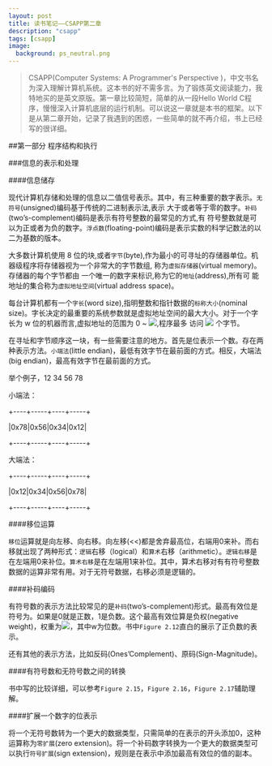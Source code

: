 ```yaml
---
layout: post
title: 读书笔记——CSAPP第二章
description: "csapp"
tags: [csapp]
image:
  background: ps_neutral.png
---
```


> CSAPP(Computer Systems: A Programmer's Perspective )，中文书名为深入理解计算机系统。这本书的好不需多言。为了锻炼英文阅读能力，我特地买的是英文原版。第一章比较简短，简单的从一段Hello World C程序，慢慢深入计算机底层的运行机制。可以说这一章就是本书的框架。以下是从第二章开始，记录了我遇到的困惑，一些简单的就不再介绍，书上已经写的很详细。

##第一部分 程序结构和执行

###信息的表示和处理

####信息储存

现代计算机存储和处理的信息以二值信号表示。其中，有三种重要的数字表示。`无符号`(unsigned)编码基于传统的二进制表示法,表示 大于或者等于零的数字。`补码`(two’s-complement)编码是表示有符号整数的最常见的方式,有 符号整数就是可以为正或者为负的数字。`浮点数`(floating-point)编码是表示实数的科学记数法的以二为基数的版本。

大多数计算机使用 8 位的块,或者`字节`(byte),作为最小的可寻址的存储器单位。机器级程序将存储器视为一个非常大的字节数组,
称为`虚拟存储器`(virtual memory)。存储器的每个字节都由 一个唯一的数字来标识,称为它的`地址`(address),所有可
能地址的集合称为`虚拟地址空间`(virtual address space)。

每台计算机都有一个`字长`(word size),指明整数和指针数据的`标称大小`(nominal size)。字长决定的最重要的系统参数就是虚拟地址空间的最大大小。对于一个字长为 w 位的机器而言,虚拟地址的范围为 0 ~ ![](http://www.zhihu.com/equation?tex=2^{w-1}),程序最多 访问 ![](http://www.zhihu.com/equation?tex=2^{w}) 个字节。
	
在寻址和字节顺序这一块，有一些需要注意的地方。首先是位表示一个数。存在两种表示方法。`小端法`(little endian)，最低有效字节在最前面的方式。相反，大端法(big endian)，最高有效字节在最前面的方式。

举个例子，12 34 56 78

小端法：

+----+-----+----+-----+

|0x78|0x56|0x34|0x12|

+----+-----+----+-----+

大端法：

+----+-----+----+-----+

|0x12|0x34|0x56|0x78|

+----+-----+----+-----+

####移位运算

`移位`运算就是向左移、向右移。向左移(<<)都是舍弃最高位，右端用0来补。而右移就出现了两种形式：`逻辑`右移（logical）和`算术`右移（arithmetic）。`逻辑右移`是在左端用0来补位。`算术右移`是在左端用1来补位。其中，算术右移对有有符号整数数据的运算非常有用。对于无符号数据，右移必须是逻辑的。

####补码编码

有符号数的表示方法比较常见的是`补码`(two’s-complement)形式。最高有效位是符号为。如果是0就是正数，1是负数。这个最高有效位算是负权(negative weight)，权重为![](http://www.zhihu.com/equation?tex=-2^{w-1})，其中w为位数。书中`Figure 2.12`直白的展示了正负数的表示。

还有其他的表示方法，比如反码(Ones’Complement)、原码(Sign-Magnitude)。

####有符号数和无符号数之间的转换

书中写的比较详细，可以参考`Figure 2.15`，`Figure 2.16`，`Figure 2.17`辅助理解。

####扩展一个数字的位表示

将一个无符号数转为一个更大的数据类型，只需简单的在表示的开头添加0，这种运算称为`零扩展`(zero extension)。将一个补码数字转换为一个更大的数据类型可以执行`符号扩展`(sign extension)，规则是在表示中添加最高有效位的值的副本。

